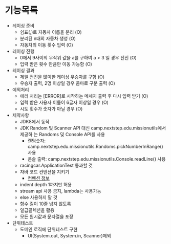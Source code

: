 # 기능목록

- 레이싱 준비
    - 쉼표(,)로 자동차 이름을 분리 (O)
    - 분리된 n대의 자동차 생성 (O)
    - 자동차의 이동 횟수 입력 (O)
- 레이싱 진행
    - 0에서 9사이의 무작위 값을 a를 구하여 a > 3 일 경우 전진 (O)
    - 입력 받은 횟수 만큼만 이동 가능함 (O)
- 레이싱 결과
    - 제일 전진을 많이한 레이싱 우승자를 구함 (O)
    - 우승자 출력, 2명 이상일 경우 콤마로 구분 출력 (O)
- 예외처리
    - 에러 처리는 [ERROR]로 시작하는 메세지 출력 후 다시 입력 받기 (O)
    - 입력 받은 사용자 이름이 6글자 이상일 경우 (O)
    - 시도 횟수가 숫자가 아닐 경우 (O)
- 제약사항
    - JDK8에서 동작
    - JDK Random 및 Scanner API 대신 camp.nextstep.edu.missionutils에서 제공하
      는 Randoms 및 Console API를 사용
        - 랜덤숫자: camp.nextstep.edu.missionutils.Randoms.pickNumberInRange() 사용
        - 콘솔 출력: camp.nextstep.edu.missionutils.Console.readLine() 사용
    - racingcar.ApplicationTest 통과할 것
    - 자바 코드 컨벤션을 지키기
        - [컨벤션 정보](https://github.com/woowacourse/woowacourse-docs/tree/master/styleguide/java])
    - indent depth 1까지만 허용
    - stream api 사용 금지, lambda는 사용가능
    - else 사용하지 말 것
    - 함수 길이 10줄 넘지 않도록
    - 일급콜렉션을 활용
    - 모든 원시값과 문자열을 포장
- 단위테스트
    - 도메인 로직에 단위테스트 구현
        - UI(System.out, System.in, Scanner)제외
